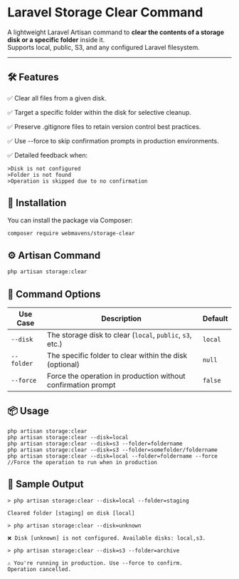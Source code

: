 # Laravel Storage Clear Command

A lightweight Laravel Artisan command to **clear the contents of a storage disk or a specific folder** inside it.  
Supports local, public, S3, and any configured Laravel filesystem.

---

## 🛠️ Features

✅ Clear all files from a given disk.

✅ Target a specific folder within the disk for selective cleanup.

✅ Preserve .gitignore files to retain version control best practices.

✅ Use --force to skip confirmation prompts in production environments.

✅ Detailed feedback when:

    >Disk is not configured
    >Folder is not found
    >Operation is skipped due to no confirmation

## 🚀 Installation

You can install the package via Composer:

```bash
composer require webmavens/storage-clear
```

## ⚙️ Artisan Command

```bash
php artisan storage:clear
```

## 🧾 Command Options

| Use Case   | Description                                                   | Default |
| ---------- | ------------------------------------------------------------- | ------- |
| `--disk`   | The storage disk to clear (`local`, `public`, `s3`, etc.)     | `local` |
| `--folder` | The specific folder to clear within the disk (optional)       | `null`  |
| `--force`  | Force the operation in production without confirmation prompt | `false` |


## 📦 Usage
```
php artisan storage:clear
php artisan storage:clear --disk=local
php artisan storage:clear --disk=s3 --folder=foldername
php artisan storage:clear --disk=s3 --folder=somefolder/foldername
php artisan storage:clear --disk=local --folder=foldername --force //Force the operation to run when in production
```

## 🧪 Sample Output

```
> php artisan storage:clear --disk=local --folder=staging

Cleared folder [staging] on disk [local]
```
```
> php artisan storage:clear --disk=unknown

❌ Disk [unknown] is not configured. Available disks: local,s3.
```
```
> php artisan storage:clear --disk=s3 --folder=archive

⚠️ You're running in production. Use --force to confirm.
Operation cancelled.
```